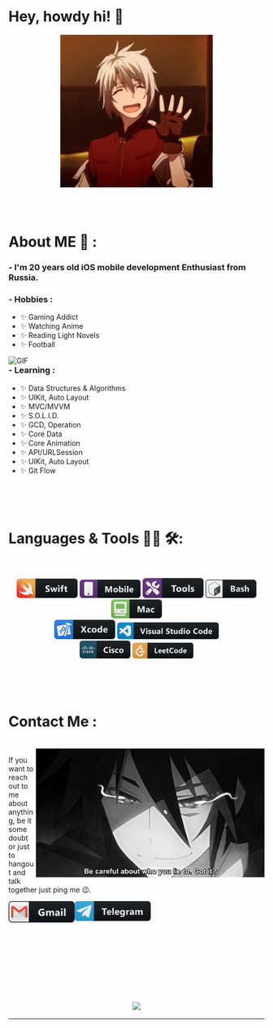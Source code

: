 # Hey, howdy hi! 👋

<div align="center">
<img hight="300" width="300" alt="GIF" align="center" src="https://github.com/savagebuff/savagebuff/blob/main/assets/hello.gif">
</div>

</br>
</br>
</br>


# About ME 💬 :

### - I'm 20 years  old iOS mobile development Enthusiast from Russia.

### - Hobbies : 
- ✨ Gaming Addict
- ✨ Watching Anime
- ✨ Reading Light Novels
- ✨ Football


<img hight="400" width="520" alt="GIF" align="right" src="https://github.com/savagebuff/savagebuff/blob/main/assets/epic.gif">

### - Learning :
- ✨ Data Structures & Algorithms
- ✨ UIKit, Auto Layout
- ✨ MVC/MVVM
- ✨ S.O.L.I.D.
- ✨ GCD, Operation
- ✨ Core Data
- ✨ Core Animation
- ✨ API/URLSession
- ✨ UIKit, Auto Layout
- ✨ Git Flow

</br>
</br>
</br>



# Languages & Tools 👨‍💻 🛠:
</br>

<p align="center">

<!-- For more icons please follow  https://github.com/MikeCodesDotNET/ColoredBadges -->
<img src="https://github.com/savagebuff/savagebuff/blob/main/assets/icons/swift.png" alt="swift" width="120" hight="50">
<img src="https://github.com/savagebuff/savagebuff/blob/main/assets/icons/mobile.png" alt="mobile"  width="120" hight="50">
<img src="https://github.com/savagebuff/savagebuff/blob/main/assets/icons/tools.png" alt="tools" width="120" hight="50">
<img src="https://github.com/savagebuff/savagebuff/blob/main/assets/icons/bash.png" alt="bash" width="100" hight="50">
<img src="https://github.com/savagebuff/savagebuff/blob/main/assets/icons/mac.png" alt="mac" width="100" hight="50">
</br>
<img src="https://github.com/savagebuff/savagebuff/blob/main/assets/icons/xcode.png" alt="xcode" width="120" hight="50">
<img src="https://github.com/savagebuff/savagebuff/blob/main/assets/icons/visualstudio_code.png" alt="visualstudio_code" width="200" hight="50">
</br>
<img src="https://github.com/savagebuff/savagebuff/blob/main/assets/icons/cisco.png" alt="cisco" width="100" hight="50">
<img src="https://github.com/savagebuff/savagebuff/blob/main/assets/icons/leetcode.png" alt="leetcode" width="120" hight="50">
</p>
</br>
</br>
</br>



# Contact Me :

<p>
 </br>


<img hight="320" width="450" align="right" alt="GIF" src="https://github.com/savagebuff/savagebuff/blob/main/assets/contact_me.gif">


If you want to reach out to me about anything, be it some doubt or just to hangout and talk together just ping me 😉.

<a href="mailto:garaev.din@gmail.com">
 <img align="left" alt="Gmail" width="130" hight="100" src="https://github.com/savagebuff/savagebuff/blob/main/assets/icons/gmail.png" />
</a>
<a href="https://t.me/savage_buff">
  <img align="left" alt="Telegram" width="150" hight="100" src="https://github.com/savagebuff/savagebuff/blob/main/assets/icons/telegram.png" />
</br>
</br>
</br>
</a>
 </p>
 

</br>
</br>
</br>
</br>
</br>
</br>
</br>



<p align="center" >  
  <a href="https://github.com/anuraghazra/github-readme-stats"> 
<img  src="https://github-readme-stats.vercel.app/api?username=savagebuff&show_icons=true&theme=radical"/>
  </a>
  </p>

*************